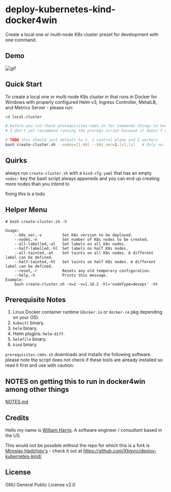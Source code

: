 # deploy-kubernetes-kind-docker4win

Create a local one or multi-node K8s cluster preset for development with one command.

## Demo

![gif](demo.gif)

## Quick Start

To create a local one or multi-node K8s cluster in that runs in Docker for Windows with properly configured Helm v3, Ingress Controller, MetalLB, and Metrics Server - please run:

```bash
cd local-cluster

# before you run check prerequisites-cmds.sh for commands things to have installed
# I don't yet recommend running the prereqs script because it doesn't check to se if you've installed already

# TODO this should just default to 3. 1 control plane and 2 workers
bash create-cluster.sh --nodes=[1-99] --k8s_ver=1.[x].[x]   # Only no. of K8s nodes is mandatory.
```
## Quirks

always run `create-cluster.sh` with a `kind-cfg.yaml` that has an empty `nodes:` key the bash script always appeneds and you can end up creating more nodes than you intend to

fixing this is a todo

## Helper Menu

```console
# bash create-cluster.sh -h

Usage:
    --k8s_ver,-v         Set K8s version to be deployed.
    --nodes,-n           Set number of K8s nodes to be created.
    --all-labelled,-al   Set labels on all K8s nodes.
    --half-labelled,-hl  Set labels on half K8s nodes.
    --all-tainted,-at    Set taints on all K8s nodes. A different label can be defined.
    --half-tainted,-ht   Set taints on half K8s nodes. A different label can be defined.
    --reset,-r           Resets any old temporary configuration.
    --help,-h            Prints this message.
Example:
    bash create-cluster.sh -n=2 -v=1.18.2 -hl='nodeType=devops' -ht
```

## Prerequisite Notes

1. Linux Docker container runtime (`docker.io` or `docker-ce` pkg depending on your OS).
2. `kubectl` binary.
3. `helm` binary.
4. Helm plugins: `helm-diff`.
5. `helmfile` binary.
6. `kind` binary.

`prerequisites-cmds.sh` downloads and installs the following software. please note the script does not check if these tools are already installed so read it first and use with caution:

## NOTES on getting this to run in docker4win among other things

[NOTES.md](NOTES.md)

## Credits

Hello my name is [William Harris](https://will.vc/). A software engineer / consultant based in the US.

This would not be possible without the repo for which this is a fork is [Miroslav Hadzhiev's](https://www.linkedin.com/in/mehadzhiev/) - check it out at https://github.com/Xtigyro/deploy-kubernetes-kind/

## License

GNU General Public License v2.0
